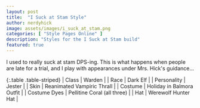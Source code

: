 ```yaml
---
layout: post
title:  "I Suck at Stam Style"
author: nerdyhick
image: assets/images/i_suck_at_stam.png
categories: [ "Style Pages Online" ]
description: "Styles for the I Suck at Stam build"
featured: true
---
```


I used to really suck at stam DPS-ing.  This is what happens when people are late for a trial, and I play with appearances under Mrs. Hick's guidance...

{:.table .table-striped}
| Class | Warden |
| Race | Dark Elf |
| Personality | Jester |
| Skin | Reanimated Vampiric Thrall |
| Costume | Holiday in Balmora Outfit |
| Costume Dyes | Pellitine Coral (all three) |
| Hat | Werewolf Hunter Hat |
